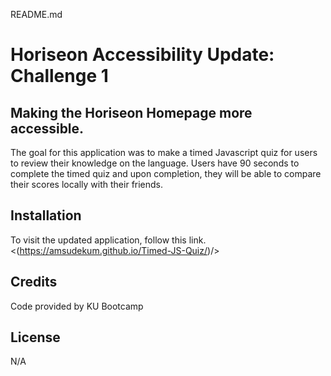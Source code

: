 README.md
 
# Horiseon Accessibility Update: Challenge 1
 
## Making the Horiseon Homepage more accessible.
 
The goal for this application was to make a timed Javascript quiz for users to review their knowledge on the language. Users have 90 seconds to complete the timed quiz and upon completion, they will be able to compare their scores locally with their friends.
 
## Installation
 
To visit the updated application, follow this link.
 <(https://amsudekum.github.io/Timed-JS-Quiz/)/>
  

## Credits
 
Code provided by KU Bootcamp
 
## License
N/A
